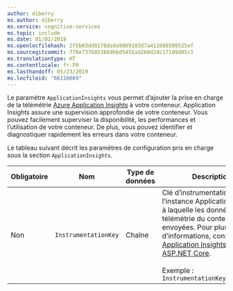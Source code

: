 ```yaml
---
author: diberry
ms.author: diberry
ms.service: cognitive-services
ms.topic: include
ms.date: 01/02/2019
ms.openlocfilehash: 2f5b03dd0170da9a9869183d7a412688509525ef
ms.sourcegitcommit: 778e7376853b69bbd5455ad260d2dc17109d05c1
ms.translationtype: HT
ms.contentlocale: fr-FR
ms.lasthandoff: 05/23/2019
ms.locfileid: "66116669"
---
```

Le paramètre `ApplicationInsights` vous permet d’ajouter la prise en charge de la télémétrie [Azure Application Insights](https://docs.microsoft.com/azure/application-insights) à votre conteneur. Application Insights assure une supervision approfondie de votre conteneur. Vous pouvez facilement superviser la disponibilité, les performances et l’utilisation de votre conteneur. De plus, vous pouvez identifier et diagnostiquer rapidement les erreurs dans votre conteneur.

Le tableau suivant décrit les paramètres de configuration pris en charge sous la section `ApplicationInsights`.

|Obligatoire| Nom | Type de données | Description |
|--|------|-----------|-------------|
|Non | `InstrumentationKey` | Chaîne | Clé d’instrumentation de l’instance Application Insights à laquelle les données de télémétrie du conteneur sont envoyées. Pour plus d’informations, consultez [Application Insights pour ASP.NET Core](https://docs.microsoft.com/azure/application-insights/app-insights-asp-net-core). <br><br>Exemple :<br>`InstrumentationKey=123456789`|

